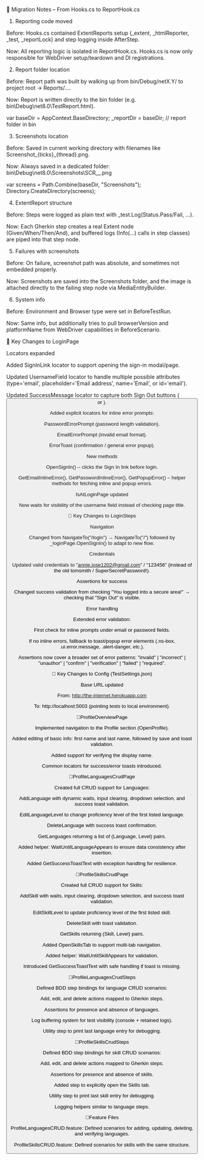 
🔑 Migration Notes – From Hooks.cs to ReportHook.cs

 1. Reporting code moved

Before: Hooks.cs contained ExtentReports setup (_extent, _htmlReporter, _test, _reportLock) and step logging inside AfterStep.

Now: All reporting logic is isolated in ReportHook.cs.
Hooks.cs is now only responsible for WebDriver setup/teardown and DI registrations.

 2. Report folder location

Before: Report path was built by walking up from bin/Debug/netX.Y/ to project root → Reports/....

Now: Report is written directly to the bin folder (e.g. bin\\Debug\\net8.0\\TestReport.html).

var baseDir = AppContext.BaseDirectory; 
_reportDir = baseDir; // report folder in bin

 3. Screenshots location

Before: Saved in current working directory with filenames like Screenshot_{ticks}_{thread}.png.

Now: Always saved in a dedicated folder:
bin\\Debug\\net8.0\\Screenshots\\SCR_<step>_<timestamp>.png

var screens = Path.Combine(baseDir, "Screenshots");
Directory.CreateDirectory(screens);

 4. ExtentReport structure

Before: Steps were logged as plain text with _test.Log(Status.Pass/Fail, ...).

Now: Each Gherkin step creates a real Extent node (Given/When/Then/And), and buffered logs (Info(...) calls in step classes) are piped into that step node.

 5. Failures with screenshots

Before: On failure, screenshot path was absolute, and sometimes not embedded properly.

Now: Screenshots are saved into the Screenshots folder, and the image is attached directly to the failing step node via MediaEntityBuilder.

 6. System info

Before: Environment and Browser type were set in BeforeTestRun.

Now: Same info, but additionally tries to pull browserVersion and platformName from WebDriver capabilities in BeforeScenario.



🔑 Key Changes to LoginPage

Locators expanded

Added SignInLink locator to support opening the sign-in modal/page.

Updated UsernameField locator to handle multiple possible attributes (type='email', placeholder='Email address', name='Email', or id='email').

Updated SuccessMessage locator to capture both Sign Out buttons (<button> or <a>).

Added explicit locators for inline error prompts:

PasswordErrorPrompt (password length validation).

EmailErrorPrompt (invalid email format).

ErrorToast (confirmation / general error popup).

New methods

OpenSignIn() – clicks the Sign In link before login.

GetEmailInlineError(), GetPasswordInlineError(), GetPopupError() – helper methods for fetching inline and popup errors.

IsAtLoginPage updated

Now waits for visibility of the username field instead of checking page title.

🔑 Key Changes to LoginSteps

Navigation

Changed from NavigateTo("/login") → NavigateTo("/") followed by _loginPage.OpenSignIn() to adapt to new flow.

Credentials

Updated valid credentials to "annie.jose1202@gmail.com" / "123456" (instead of the old tomsmith / SuperSecretPassword!).

Assertions for success

Changed success validation from checking "You logged into a secure area!" → checking that "Sign Out" is visible.

Error handling

Extended error validation:

First check for inline prompts under email or password fields.

If no inline errors, fallback to toast/popup error elements (.ns-box, .ui.error.message, .alert-danger, etc.).

Assertions now cover a broader set of error patterns: "invalid" | "incorrect" | "unauthor" | "confirm" | "verification" | "failed" | "required".

🔑 Key Changes to Config (TestSettings.json)

Base URL updated

From: http://the-internet.herokuapp.com

To: http://localhost:5003 (pointing tests to local environment).


🔑ProfileOverviewPage

Implemented navigation to the Profile section (OpenProfile).

Added editing of basic info: first name and last name, followed by save and toast validation.

Added support for verifying the display name.

Common locators for success/error toasts introduced.

🔑ProfileLanguagesCrudPage

Created full CRUD support for Languages:

AddLanguage with dynamic waits, input clearing, dropdown selection, and success toast validation.

EditLanguageLevel to change proficiency level of the first listed language.

DeleteLanguage with success toast confirmation.

GetLanguages returning a list of (Language, Level) pairs.

Added helper: WaitUntilLanguageAppears to ensure data consistency after insertion.

Added GetSuccessToastText with exception handling for resilience.

🔑ProfileSkillsCrudPage

Created full CRUD support for Skills:

AddSkill with waits, input clearing, dropdown selection, and success toast validation.

EditSkillLevel to update proficiency level of the first listed skill.

DeleteSkill with toast validation.

GetSkills returning (Skill, Level) pairs.

Added OpenSkillsTab to support multi-tab navigation.

Added helper: WaitUntilSkillAppears for validation.

Introduced GetSuccessToastText with safe handling if toast is missing.

🔑ProfileLanguagesCrudSteps

Defined BDD step bindings for language CRUD scenarios:

Add, edit, and delete actions mapped to Gherkin steps.

Assertions for presence and absence of languages.

Log buffering system for test visibility (console + retained logs).

Utility step to print last language entry for debugging.

🔑ProfileSkillsCrudSteps

Defined BDD step bindings for skill CRUD scenarios:

Add, edit, and delete actions mapped to Gherkin steps.

Assertions for presence and absence of skills.

Added step to explicitly open the Skills tab.

Utility step to print last skill entry for debugging.

Logging helpers similar to language steps.

🔑Feature Files

ProfileLanguagesCRUD.feature: Defined scenarios for adding, updating, deleting, and verifying languages.

ProfileSkillsCRUD.feature: Defined scenarios for skills with the same structure.